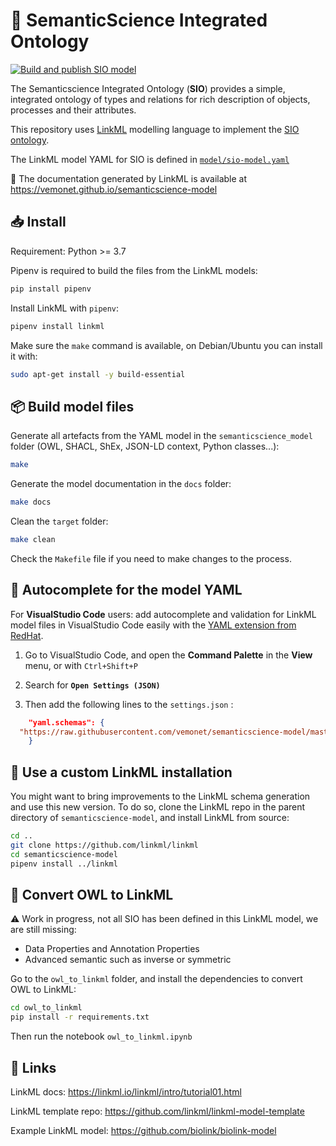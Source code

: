 # 🔬 SemanticScience Integrated Ontology

[![Build and publish SIO model](https://github.com/vemonet/semanticscience-model/actions/workflows/main.yaml/badge.svg)](https://github.com/vemonet/semanticscience-model/actions/workflows/main.yaml)

The Semanticscience Integrated Ontology (**SIO**) provides a simple, integrated ontology of types and relations for rich description of objects, processes and their attributes.

This repository uses [LinkML](https://github.com/linkml/linkml) modelling language to implement the [SIO ontology](https://semanticscience.org).

The LinkML model YAML for SIO is defined in [`model/sio-model.yaml`](https://github.com/vemonet/semanticscience-model/blob/main/model/sio-model.yaml)

📖 The documentation generated by LinkML is available at https://vemonet.github.io/semanticscience-model

## 📥️ Install

Requirement: Python >= 3.7

Pipenv is required to build the files from the LinkML models:

```bash
pip install pipenv
```

Install LinkML with `pipenv`:

```bash
pipenv install linkml
```

Make sure the `make` command is available, on Debian/Ubuntu you can install it with:

```bash
sudo apt-get install -y build-essential
```

## 📦️ Build model files

Generate all artefacts from the YAML model in the `semanticscience_model` folder (OWL, SHACL, ShEx, JSON-LD context, Python classes...):

```bash
make
```

Generate the model documentation in the `docs` folder:

```bash
make docs
```

Clean the `target` folder:

```bash
make clean
```

Check the `Makefile` file if you need to make changes to the process.

## 💬 Autocomplete for the model YAML

For **VisualStudio Code** users: add autocomplete and validation for LinkML model files in VisualStudio Code easily with the [YAML extension from RedHat](https://marketplace.visualstudio.com/items?itemName=redhat.vscode-yaml). 

1. Go to VisualStudio Code, and open the **Command Palette** in the **View** menu, or with `Ctrl+Shift+P` 

2. Search for **`Open Settings (JSON)`**

3. Then add the following lines to the `settings.json` :

```json
    "yaml.schemas": {
  "https://raw.githubusercontent.com/vemonet/semanticscience-model/master/resources/linkml.schema.json": ["model/*-model.yml"],
    }
```

## 🔧 Use a custom LinkML installation

You might want to bring improvements to the LinkML schema generation and use this new version. To do so, clone the LinkML repo in the parent directory of `semanticscience-model`, and install LinkML from source:

```bash
cd ..
git clone https://github.com/linkml/linkml
cd semanticscience-model
pipenv install ../linkml
```

## 🦉 Convert OWL to LinkML

⚠️ Work in progress, not all SIO has been defined in this LinkML model, we are still missing:

* Data Properties and Annotation Properties
* Advanced semantic such as inverse or symmetric

Go to the `owl_to_linkml` folder, and install the dependencies to convert OWL to LinkML:

```bash
cd owl_to_linkml
pip install -r requirements.txt
```

Then run the notebook `owl_to_linkml.ipynb`

## 🔗 Links

LinkML docs: https://linkml.io/linkml/intro/tutorial01.html

LinkML template repo: https://github.com/linkml/linkml-model-template

Example LinkML model: https://github.com/biolink/biolink-model
